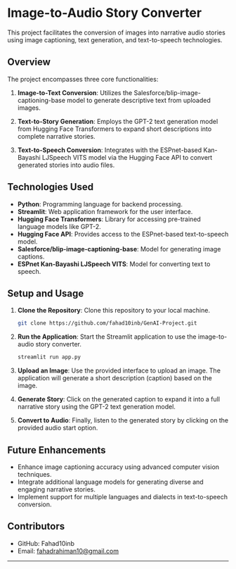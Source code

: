 # Image-to-Audio Story Converter

This project facilitates the conversion of images into narrative audio stories using image captioning, text generation, and text-to-speech technologies.

## Overview

The project encompasses three core functionalities:

1. **Image-to-Text Conversion**: Utilizes the Salesforce/blip-image-captioning-base model to generate descriptive text from uploaded images.

2. **Text-to-Story Generation**: Employs the GPT-2 text generation model from Hugging Face Transformers to expand short descriptions into complete narrative stories.

3. **Text-to-Speech Conversion**: Integrates with the ESPnet-based Kan-Bayashi LJSpeech VITS model via the Hugging Face API to convert generated stories into audio files.

## Technologies Used

- **Python**: Programming language for backend processing.
- **Streamlit**: Web application framework for the user interface.
- **Hugging Face Transformers**: Library for accessing pre-trained language models like GPT-2.
- **Hugging Face API**: Provides access to the ESPnet-based text-to-speech model.
- **Salesforce/blip-image-captioning-base**: Model for generating image captions.
- **ESPnet Kan-Bayashi LJSpeech VITS**: Model for converting text to speech.

## Setup and Usage

1. **Clone the Repository**: Clone this repository to your local machine.
   
   ```bash
   git clone https://github.com/fahad10inb/GenAI-Project.git
   ```

2. **Run the Application**: Start the Streamlit application to use the image-to-audio story converter.

   ```bash
   streamlit run app.py
   ```

3. **Upload an Image**: Use the provided interface to upload an image. The application will generate a short description (caption) based on the image.

4. **Generate Story**: Click on the generated caption to expand it into a full narrative story using the GPT-2 text generation model.

5. **Convert to Audio**: Finally, listen to the generated story by clicking on the provided audio start option.

## Future Enhancements

- Enhance image captioning accuracy using advanced computer vision techniques.
- Integrate additional language models for generating diverse and engaging narrative stories.
- Implement support for multiple languages and dialects in text-to-speech conversion.

## Contributors

- GitHub: Fahad10inb
- Email: fahadrahiman10@gmail.com

---


